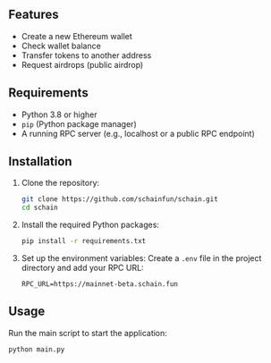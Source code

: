 ## Features
- Create a new Ethereum wallet
- Check wallet balance
- Transfer tokens to another address
- Request airdrops (public airdrop)

## Requirements
- Python 3.8 or higher
- `pip` (Python package manager)
- A running RPC server (e.g., localhost or a public RPC endpoint)

## Installation

1. Clone the repository:
    ```bash
    git clone https://github.com/schainfun/schain.git
    cd schain
    ```

2. Install the required Python packages:
    ```bash
    pip install -r requirements.txt
    ```

3. Set up the environment variables:
    Create a `.env` file in the project directory and add your RPC URL:
    ```env
    RPC_URL=https://mainnet-beta.schain.fun
    ```

## Usage

Run the main script to start the application:
```bash
python main.py
